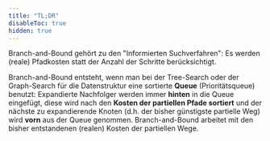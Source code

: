 ```yaml
---
title: "TL;DR"
disableToc: true
hidden: true
---
```



Branch-and-Bound gehört zu den "Informierten Suchverfahren": Es werden
(reale) Pfadkosten statt der Anzahl der Schritte berücksichtigt.

Branch-and-Bound entsteht, wenn man bei der Tree-Search oder der Graph-Search für die
Datenstruktur eine sortierte **Queue** (Prioritätsqueue) benutzt: Expandierte Nachfolger
werden immer **hinten** in die Queue eingefügt, diese wird nach den **Kosten der partiellen
Pfade sortiert** und der nächste zu expandierende Knoten (d.h. der bisher günstigste partielle
Weg) wird **vorn** aus der Queue genommen. Branch-and-Bound arbeitet mit den bisher
entstandenen (realen) Kosten der partiellen Wege.
